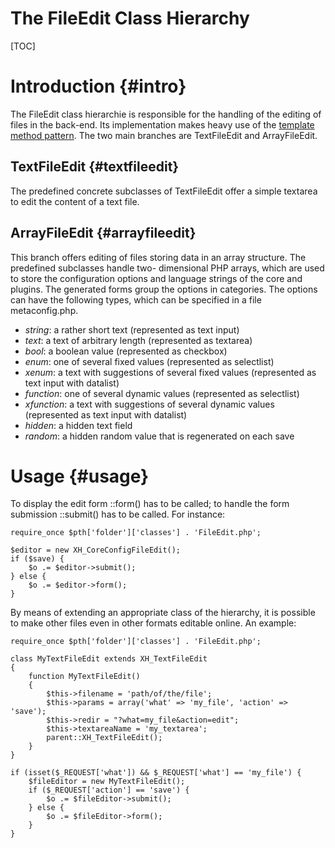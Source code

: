 The FileEdit Class Hierarchy
============================

[TOC]

Introduction {#intro}
=====================

The FileEdit class hierarchie is responsible for the handling of the
editing of files in the back-end. Its implementation makes heavy use
of the [template method pattern](http://en.wikipedia.org/wiki/Template_method_pattern).
The two main branches are TextFileEdit and ArrayFileEdit.

TextFileEdit {#textfileedit}
----------------------------

The predefined concrete subclasses of TextFileEdit offer a
simple textarea to edit the content of a text file.

ArrayFileEdit {#arrayfileedit}
------------------------------

This branch offers editing of files storing data in an array
structure. The predefined subclasses handle two- dimensional PHP
arrays, which are used to store the configuration options and
language strings of the core and plugins. The generated forms
group the options in categories. The options can have the
following types, which can be specified in a file
metaconfig.php.

* *string*: a rather short text (represented as text input)
* *text*: a text of arbitrary length (represented as textarea)
* *bool*: a boolean value (represented as checkbox)
* *enum*: one of several fixed values (represented as selectlist)
* *xenum*: a text with suggestions of several fixed values (represented as text input with datalist)
* *function*: one of several dynamic values (represented as selectlist)
* *xfunction*: a text with suggestions of several dynamic values (represented as text input with datalist)
* *hidden*: a hidden text field
* *random*: a hidden random value that is regenerated on each save

Usage {#usage}
==============

To display the edit form ::form() has to be called; to handle the
form submission ::submit() has to be called. For instance:

````{.php}
require_once $pth['folder']['classes'] . 'FileEdit.php';

$editor = new XH_CoreConfigFileEdit();
if ($save) {
    $o .= $editor->submit();
} else {
    $o .= $editor->form();
}
````

By means of extending an appropriate class of the hierarchy, it is
possible to make other files even in other formats editable online.
An example:

````{.php}
require_once $pth['folder']['classes'] . 'FileEdit.php';

class MyTextFileEdit extends XH_TextFileEdit
{
    function MyTextFileEdit()
    {
        $this->filename = 'path/of/the/file';
        $this->params = array('what' => 'my_file', 'action' => 'save');
        $this->redir = "?what=my_file&action=edit";
        $this->textareaName = 'my_textarea';
        parent::XH_TextFileEdit();
    }
}

if (isset($_REQUEST['what']) && $_REQUEST['what'] == 'my_file') {
    $fileEditor = new MyTextFileEdit();
    if ($_REQUEST['action'] == 'save') {
        $o .= $fileEditor->submit();
    } else {
        $o .= $fileEditor->form();
    }
}
````
